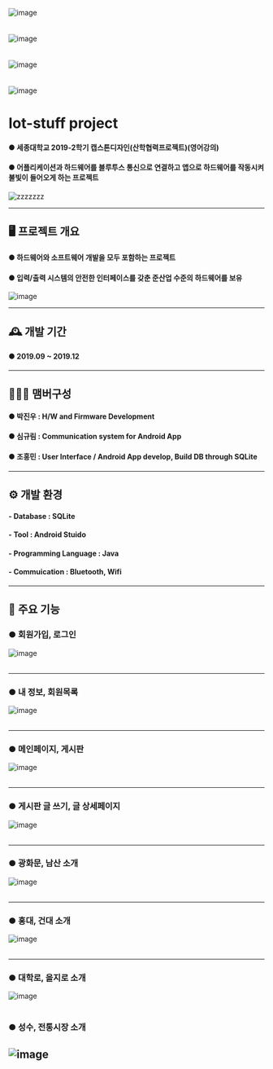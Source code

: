 ![image](https://user-images.githubusercontent.com/56243414/205889716-2e6a034c-0ff9-4bb1-97e4-516445fa1687.png)
</br></br></br>
![image](https://user-images.githubusercontent.com/56243414/205889798-15c95dfc-d02c-460c-873e-bea3ec1a8d9a.png)
</br></br></br>
![image](https://user-images.githubusercontent.com/56243414/205890240-8bb2e95d-d615-4dbc-b3ac-cf9588699706.png)
</br></br></br>
![image](https://user-images.githubusercontent.com/56243414/205889861-b7414cd2-4a29-4249-b8c5-bc41bae74c4f.png)

# Iot-stuff project  
#### ● 세종대학교 2019-2학기 캡스톤디자인(산학협력프로젝트)(영어강의) <br>
#### ● 어플리케이션과 하드웨어를 블루투스 통신으로 연결하고 앱으로 하드웨어를 작동시켜 불빛이 들어오게 하는 프로젝트    
![zzzzzzz](https://github.com/devopingz/Iot-stuff/assets/56243414/307fa07b-9ed2-4668-b3d2-fb68ce46ca48)

---
## 🖥️ 프로젝트 개요
#### ● 하드웨어와 소프트웨어 개발을 모두 포함하는 프로젝트<br>
#### ● 입력/출력 시스템의 안전한 인터페이스를 갖춘 준산업 수준의 하드웨어를 보유<br>
![image](https://github.com/devopingz/Iot-stuff/assets/56243414/d225d055-611f-48d0-ab02-fc9a2683333f)
<br>

---
## 🕰️ 개발 기간
#### ● 2019.09 ~ 2019.12

---
## 🧑‍🤝‍🧑 맴버구성
#### ● 박진우 : H/W and Firmware Development
#### ● 심규림 : Communication system for Android App
#### ● 조홍민 : User Interface / Android App develop, Build DB through SQLite 
---

## ⚙️ 개발 환경
#### - **Database** : SQLite
#### - **Tool** : Android Stuido
#### - **Programming Language** : Java
#### - **Commuication** : Bluetooth, Wifi

---
## 📌 주요 기능
### ● 회원가입, 로그인
![image](https://user-images.githubusercontent.com/56243414/205893538-d4f4727f-dfe6-4e36-b3ea-6d18df858f57.png)
</br></br>

---
### ● 내 정보, 회원목록
![image](https://user-images.githubusercontent.com/56243414/205893156-3f8f4b89-8f2b-419e-8cbe-36083e1354a8.png)
</br></br>

---
### ● 메인페이지, 게시판
![image](https://user-images.githubusercontent.com/56243414/205893184-0d6d50e6-cf8e-443e-beb0-7464234fc042.png)
</br></br>

---
### ● 게시판 글 쓰기, 글 상세페이지
![image](https://user-images.githubusercontent.com/56243414/205893209-4da35376-2f92-402c-8989-98191fa21fd6.png)
</br></br>

---
### ● 광화문, 남산 소개
![image](https://user-images.githubusercontent.com/56243414/205893235-da67108c-85ee-4e98-bed8-33f1d256286c.png)
</br></br>

---
### ● 홍대, 건대 소개
![image](https://user-images.githubusercontent.com/56243414/205893255-714a29ad-a7bf-49ce-b0b3-05627df233ab.png)
</br></br>

---
### ● 대학로, 을지로 소개
![image](https://user-images.githubusercontent.com/56243414/205893278-c1b25aeb-d479-4827-a173-6f41e1da37f5.png)
</br></br>

### ● 성수, 전통시장 소개
![image](https://user-images.githubusercontent.com/56243414/205893305-b8d7e87d-155d-4224-806b-23981748dc14.png)
</br></br>
---
